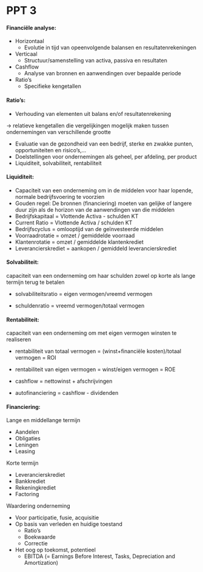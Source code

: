 # PPT 3
#### Financiële analyse:
- Horizontaal
  - Evolutie in tijd van opeenvolgende balansen en resultatenrekeningen
- Verticaal
  - Structuur/samenstelling van activa, passiva en resultaten
- Cashflow
  - Analyse van bronnen en aanwendingen over bepaalde periode
- Ratio’s
  - Specifieke kengetallen

#### Ratio’s:
- Verhouding van elementen uit balans en/of resultatenrekening

→ relatieve kengetallen die vergelijkingen mogelijk maken tussen ondernemingen van verschillende grootte
- Evaluatie van de gezondheid van een bedrijf, sterke en zwakke punten, opportuniteiten en risico’s,...
- Doelstellingen voor ondernemingen als geheel, per afdeling, per product
- Liquiditeit, solvabiliteit, rentabiliteit

#### Liquiditeit:
- Capaciteit van een onderneming om in de middelen voor haar lopende, normale bedrijfsvoering te voorzien
- Gouden regel: De bronnen (financiering) moeten van gelijke of langere duur zijn als de horizon van de aanwendingen van die middelen
- Bedrijfskapitaal = Vlottende Activa - schulden KT
- Current Ratio = Vlottende Activa / schulden KT
- Bedrijfscyclus = omlooptijd van de geïnvesteerde middelen
- Voorraadrotatie = omzet / gemiddelde voorraad
- Klantenrotatie = omzet / gemiddelde klantenkrediet
- Leverancierskrediet = aankopen / gemiddeld leverancierskrediet

#### Solvabiliteit: 
capaciteit van een onderneming om haar schulden zowel op korte als lange termijn terug te betalen

- solvabiliteitsratio = eigen vermogen/vreemd vermogen

- schuldenratio = vreemd vermogen/totaal vermogen

#### Rentabiliteit: 
capaciteit van een onderneming om met eigen vermogen winsten te realiseren

- rentabiliteit van totaal vermogen = (winst+financiële kosten)/totaal vermogen = ROI

- rentabiliteit van eigen vermogen = winst/eigen vermogen = ROE

- cashflow = nettowinst + afschrijvingen

- autofinanciering = cashflow - dividenden

#### Financiering:
Lange en middellange termijn
- Aandelen
- Obligaties
- Leningen
- Leasing

Korte termijn
- Leverancierskrediet
- Bankkrediet
- Rekeningkrediet
- Factoring

Waardering onderneming 
- Voor participatie, fusie, acquisitie
- Op basis van verleden en huidige toestand
  - Ratio’s
  - Boekwaarde
  - Correctie
- Het oog op toekomst, potentieel
  - EBITDA (= Earnings Before Interest, Tasks, Depreciation and Amortization)
